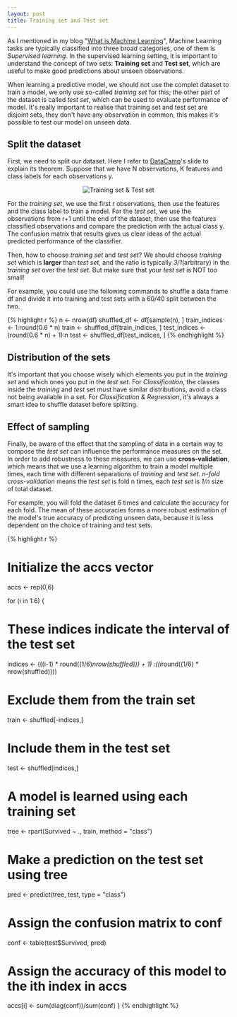 ```yaml
---
layout: post
title: Training set and Test set
---
```


As I mentioned in my blog "[What is Machine Learning][blog-1]", Machine Learning 
tasks are typically classified into three broad categories, one of them is 
_Supervised learning_. In the supervised learning setting, it is important to 
understand the concept of two sets: **Training set** and **Test set**, which are 
useful to make good predictions about unseen observations.

When learning a predictive model, we should not use the complet dataset to train 
a model, we only use so-called _training set_ for this; the other part of the 
dataset is called _test set_, which can be used to evaluate performance of model.
It's really important to realise that training set and test set are disjoint sets,
they don't have any observation in common, this makes it's possible to test our 
model on unseen data.

## Split the dataset

First, we need to split our dataset. Here I refer to [DataCamp][DataCamp]'s slide 
to explain its theorem. Suppose that we have N observations, K features and 
class labels for each observations y.

<p align="center"><img alt="Training set & Test set" src="{{ site.baseurl }}/
images/20160820-training set & test set.png"/></p>

For the _training set_, we use the first r observations, then use the features 
and the class label to train a model. For the _test set_, we use the observations
from r+1 until the end of the dataset, then use the features classified 
observations and compare the prediction with the actual class y. The confusion
matrix that results gives us clear ideas of the actual predicted performance 
of the classifier.

Then, how to choose _training set_ and _test set_? We should choose _training set_ 
which is **larger** than _test set_, and the ratio is typically _3/1_(arbitrary)
in the _training set_ over the _test set_. But make sure that your _test set_ is 
NOT too small!

For example, you could use the following commands to shuffle a data frame df 
and divide it into training and test sets with a 60/40 split between the two.

{% highlight r %}
n <- nrow(df)
shuffled_df <- df[sample(n), ]
train_indices <- 1:round(0.6 * n)
train <- shuffled_df[train_indices, ]
test_indices <- (round(0.6 * n) + 1):n
test <- shuffled_df[test_indices, ]
{% endhighlight %}

## Distribution of the sets

It's important that you choose wisely which elements you put in the _training 
set_ and which ones you put in the _test set_. For _Classification_, the classes 
inside the _training_ and _test_ set must have similar distributions, avoid a 
class not being available in a set. For _Classification & Regression_, it's 
always a smart idea to shuffle dataset before splitting.

## Effect of sampling

Finally, be aware of the effect that the sampling of data in a certain way to 
compose the _test set_ can influence the performance measures on the set. In 
order to add robustness to these measures, we can use **cross-validation**, 
which means that we use a learning algorithm to train a model multiple times, 
each time with different separations of _training_ and _test set_. _n-fold 
cross-validation_ means the _test set_ is fold n times, each _test set_ is 
_1/n_ size of total dataset.

For example, you will fold the dataset 6 times and calculate the accuracy 
for each fold. The mean of these accuracies forms a more robust estimation 
of the model's true accuracy of predicting unseen data, because it is less 
dependent on the choice of training and test sets.

{% highlight r %}
# Initialize the accs vector
accs <- rep(0,6)

for (i in 1:6) {
  # These indices indicate the interval of the test set
   indices <- (((i-1) * round((1/6)*nrow(shuffled))) + 1)
                    :((i*round((1/6) * nrow(shuffled)))) 
  # Exclude them from the train set
  train <- shuffled[-indices,]
  
  # Include them in the test set
  test <- shuffled[indices,]
  
  # A model is learned using each training set
  tree <- rpart(Survived ~ ., train, method = "class")
  
  # Make a prediction on the test set using tree
  pred <- predict(tree, test, type = "class")
  
  # Assign the confusion matrix to conf
  conf <- table(test$Survived, pred)
  
  # Assign the accuracy of this model to the ith index in accs
  accs[i] <- sum(diag(conf))/sum(conf)
}
{% endhighlight %}


[blog-1]:http://jingwen-z.github.io/what-is-machine-learning/
[DataCamp]:https://www.datacamp.com/home
